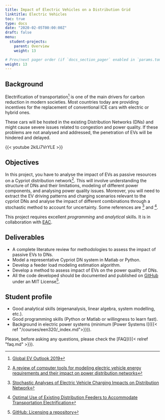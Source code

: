 ```yaml
---
title: Impact of Electric Vehicles on a Distribution Grid
linktitle: Electric Vehicles
toc: true
type: docs
date: "2020-02-05T00:00:00Z"
draft: false
menu:
  student-projects:
    parent: Overview
    weight: 13

# Prev/next pager order (if `docs_section_pager` enabled in `params.toml`)
weight: 13
---
```


## Background

Electrification of transportation[^EV] is one of the main drivers for carbon reduction in modern societies. Most countries today are providing incentives for the replacement of conventional ICE cars with electric or hybrid ones.

These cars will be hosted in the existing Distribution Networks (DNs) and might cause severe issues related to congestion and power quality. If these problems are not analysed and addressed, the penetration of EVs will be hindered and delayed.

{{< youtube 2kILi7VrYLE >}}

## Objectives

In this project, you have to analyse the impact of EVs as passive resources on a Cypriot distribution network[^R1]. This will involve understanding the structure of DNs and their limitations, modeling of different power components, and analysing power quality issues. Moreover, you will need to extract the EV driving patterns and charging scenarios relevant to the cypriot DNs and analyse the impact of different combinations through a stochastic method to account for uncertainty. Some references are [^P1] and [^P2].

This project requires excellent *programming* and *analytical* skills. It is in collaboration with [EAC](http:/www.eac.com.cy).

## Deliverables

- A complete literature review for methodologies to assess the impact of passive EVs to DNs.
- Model a representative Cypriot DN system in Matlab or Python.
- Develop a feeder load modeling estimation algorithm.
- Develop a method to assess impact of EVs on the power quality of DNs.
- All the code developed should be documented and published on [GitHub](https://github.com/) under an MIT License[^GitHubLIC].

## Student profile

- Good analytical skills (eigenanalysis, linear algebra, system modelling, etc.).
- Good programming skills (Python or Matlab or willingness to learn fast).
- Background in electric power systems (minimum [Power Systems I]({{< ref "/courses/een320/_index.md">}})).

[^EV]: [Global EV Outlook 2019](https://www.iea.org/reports/global-ev-outlook-2019)
[^R1]: [A review of computer tools for modeling electric vehicle energy requirements and their impact on power distribution networks](https://www.sciencedirect.com/science/article/pii/S0306261916304275)
[^P1]: [Stochastic Analyses of Electric Vehicle Charging Impacts on Distribution Network](https://ieeexplore.ieee.org/document/6678651)
[^P2]: [Optimal Use of Existing Distribution Feeders to Accommodate Transportation Electrification](https://ieeexplore.ieee.org/document/7047852)
[^GitHubLIC]: [GitHub: Licensing a repository](https://help.github.com/articles/licensing-a-repository/)

Please, before asking any questions, please check the [FAQ]({{< relref "faq.md" >}}).
